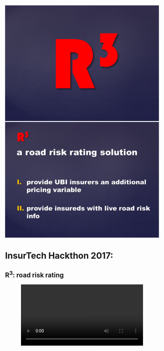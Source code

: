![R3 Logo](/R3_Logo.png)
![R3 Intro](/R3_intro.png)
# InsurTech Hackthon 2017: 
## R<sup>3</sup>: road risk rating 

<center>
	<video width="400" height="200" src="/r3_live_demo.mp4"
	type="video/mp4" controls>		
	</video>
</center>